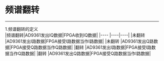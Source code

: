 # 频谱翻转
----
1.频谱翻转的定义 <br>
   |频谱翻转|AD9361发出IQ数据|FPGA收到IQ数据|
  |---- |----|----|
  |未翻转 |AD9361发出I路数据|FPGA接受I路数据当作I路数据|
  |未翻转 |AD9361发出Q路数据|FPGA接受Q路数据当作Q路数据|
  |翻转 |AD9361发出I路数据|FPGA接受I路数据当作Q路数据|
  |翻转 |AD9361发出Q路数据|FPGA接受Q路数据当作I路数据|